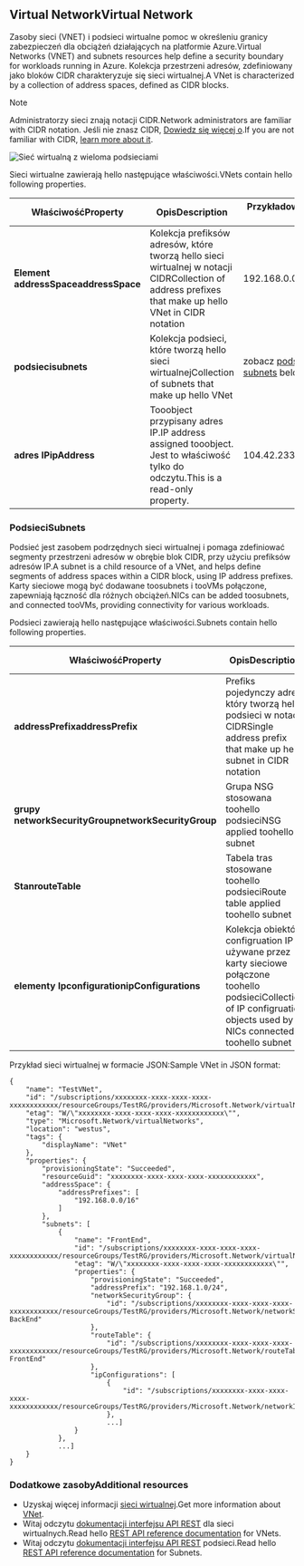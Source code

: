 ## <a name="virtual-network"></a><span data-ttu-id="7c91f-101">Virtual Network</span><span class="sxs-lookup"><span data-stu-id="7c91f-101">Virtual Network</span></span>
<span data-ttu-id="7c91f-102">Zasoby sieci (VNET) i podsieci wirtualne pomoc w określeniu granicy zabezpieczeń dla obciążeń działających na platformie Azure.</span><span class="sxs-lookup"><span data-stu-id="7c91f-102">Virtual Networks (VNET) and subnets resources help define a security boundary for workloads running in Azure.</span></span> <span data-ttu-id="7c91f-103">Kolekcja przestrzeni adresów, zdefiniowany jako bloków CIDR charakteryzuje się sieci wirtualnej.</span><span class="sxs-lookup"><span data-stu-id="7c91f-103">A VNet is characterized by a collection of address spaces, defined as CIDR blocks.</span></span> 

> [!NOTE]
> <span data-ttu-id="7c91f-104">Administratorzy sieci znają notacji CIDR.</span><span class="sxs-lookup"><span data-stu-id="7c91f-104">Network administrators are familiar with CIDR notation.</span></span> <span data-ttu-id="7c91f-105">Jeśli nie znasz CIDR, [Dowiedz się więcej o](http://whatismyipaddress.com/cidr).</span><span class="sxs-lookup"><span data-stu-id="7c91f-105">If you are not familiar with CIDR, [learn more about it](http://whatismyipaddress.com/cidr).</span></span>
> 
> 

![Sieć wirtualną z wieloma podsieciami](./media/resource-groups-networking/Figure4.png)

<span data-ttu-id="7c91f-107">Sieci wirtualne zawierają hello następujące właściwości.</span><span class="sxs-lookup"><span data-stu-id="7c91f-107">VNets contain hello following properties.</span></span>

| <span data-ttu-id="7c91f-108">Właściwość</span><span class="sxs-lookup"><span data-stu-id="7c91f-108">Property</span></span> | <span data-ttu-id="7c91f-109">Opis</span><span class="sxs-lookup"><span data-stu-id="7c91f-109">Description</span></span> | <span data-ttu-id="7c91f-110">Przykładowe wartości</span><span class="sxs-lookup"><span data-stu-id="7c91f-110">Sample values</span></span> |
| --- | --- | --- |
| <span data-ttu-id="7c91f-111">**Element addressSpace**</span><span class="sxs-lookup"><span data-stu-id="7c91f-111">**addressSpace**</span></span> |<span data-ttu-id="7c91f-112">Kolekcja prefiksów adresów, które tworzą hello sieci wirtualnej w notacji CIDR</span><span class="sxs-lookup"><span data-stu-id="7c91f-112">Collection of address prefixes that make up hello VNet in CIDR notation</span></span> |<span data-ttu-id="7c91f-113">192.168.0.0/16</span><span class="sxs-lookup"><span data-stu-id="7c91f-113">192.168.0.0/16</span></span> |
| <span data-ttu-id="7c91f-114">**podsieci**</span><span class="sxs-lookup"><span data-stu-id="7c91f-114">**subnets**</span></span> |<span data-ttu-id="7c91f-115">Kolekcja podsieci, które tworzą hello sieci wirtualnej</span><span class="sxs-lookup"><span data-stu-id="7c91f-115">Collection of subnets that make up hello VNet</span></span> |<span data-ttu-id="7c91f-116">zobacz [podsieci](#Subnets) poniżej.</span><span class="sxs-lookup"><span data-stu-id="7c91f-116">see [subnets](#Subnets) below.</span></span> |
| <span data-ttu-id="7c91f-117">**adres IP**</span><span class="sxs-lookup"><span data-stu-id="7c91f-117">**ipAddress**</span></span> |<span data-ttu-id="7c91f-118">Tooobject przypisany adres IP.</span><span class="sxs-lookup"><span data-stu-id="7c91f-118">IP address assigned tooobject.</span></span> <span data-ttu-id="7c91f-119">Jest to właściwość tylko do odczytu.</span><span class="sxs-lookup"><span data-stu-id="7c91f-119">This is a read-only property.</span></span> |<span data-ttu-id="7c91f-120">104.42.233.77</span><span class="sxs-lookup"><span data-stu-id="7c91f-120">104.42.233.77</span></span> |

### <a name="subnets"></a><span data-ttu-id="7c91f-121">Podsieci</span><span class="sxs-lookup"><span data-stu-id="7c91f-121">Subnets</span></span>
<span data-ttu-id="7c91f-122">Podsieć jest zasobem podrzędnych sieci wirtualnej i pomaga zdefiniować segmenty przestrzeni adresów w obrębie blok CIDR, przy użyciu prefiksów adresów IP.</span><span class="sxs-lookup"><span data-stu-id="7c91f-122">A subnet is a child resource of a VNet, and helps define segments of address spaces within a CIDR block, using IP address prefixes.</span></span> <span data-ttu-id="7c91f-123">Karty sieciowe mogą być dodawane toosubnets i tooVMs połączone, zapewniają łączność dla różnych obciążeń.</span><span class="sxs-lookup"><span data-stu-id="7c91f-123">NICs can be added toosubnets, and connected tooVMs, providing connectivity for various workloads.</span></span>

<span data-ttu-id="7c91f-124">Podsieci zawierają hello następujące właściwości.</span><span class="sxs-lookup"><span data-stu-id="7c91f-124">Subnets contain hello following properties.</span></span> 

| <span data-ttu-id="7c91f-125">Właściwość</span><span class="sxs-lookup"><span data-stu-id="7c91f-125">Property</span></span> | <span data-ttu-id="7c91f-126">Opis</span><span class="sxs-lookup"><span data-stu-id="7c91f-126">Description</span></span> | <span data-ttu-id="7c91f-127">Przykładowe wartości</span><span class="sxs-lookup"><span data-stu-id="7c91f-127">Sample values</span></span> |
| --- | --- | --- |
| <span data-ttu-id="7c91f-128">**addressPrefix**</span><span class="sxs-lookup"><span data-stu-id="7c91f-128">**addressPrefix**</span></span> |<span data-ttu-id="7c91f-129">Prefiks pojedynczy adres, który tworzą hello podsieci w notacji CIDR</span><span class="sxs-lookup"><span data-stu-id="7c91f-129">Single address prefix that make up hello subnet in CIDR notation</span></span> |<span data-ttu-id="7c91f-130">192.168.1.0/24</span><span class="sxs-lookup"><span data-stu-id="7c91f-130">192.168.1.0/24</span></span> |
| <span data-ttu-id="7c91f-131">**grupy networkSecurityGroup**</span><span class="sxs-lookup"><span data-stu-id="7c91f-131">**networkSecurityGroup**</span></span> |<span data-ttu-id="7c91f-132">Grupa NSG stosowana toohello podsieci</span><span class="sxs-lookup"><span data-stu-id="7c91f-132">NSG applied toohello subnet</span></span> |<span data-ttu-id="7c91f-133">zobacz [grupy NSG](#Network-Security-Group)</span><span class="sxs-lookup"><span data-stu-id="7c91f-133">see [NSGs](#Network-Security-Group)</span></span> |
| <span data-ttu-id="7c91f-134">**Stan**</span><span class="sxs-lookup"><span data-stu-id="7c91f-134">**routeTable**</span></span> |<span data-ttu-id="7c91f-135">Tabela tras stosowane toohello podsieci</span><span class="sxs-lookup"><span data-stu-id="7c91f-135">Route table applied toohello subnet</span></span> |<span data-ttu-id="7c91f-136">zobacz [przez](#Route-table)</span><span class="sxs-lookup"><span data-stu-id="7c91f-136">see [UDR](#Route-table)</span></span> |
| <span data-ttu-id="7c91f-137">**elementy Ipconfiguration**</span><span class="sxs-lookup"><span data-stu-id="7c91f-137">**ipConfigurations**</span></span> |<span data-ttu-id="7c91f-138">Kolekcja obiektów configruation IP używane przez karty sieciowe połączone toohello podsieci</span><span class="sxs-lookup"><span data-stu-id="7c91f-138">Collection of IP configruation objects used by NICs connected toohello subnet</span></span> |<span data-ttu-id="7c91f-139">zobacz [przez](#Route-table)</span><span class="sxs-lookup"><span data-stu-id="7c91f-139">see [UDR](#Route-table)</span></span> |

<span data-ttu-id="7c91f-140">Przykład sieci wirtualnej w formacie JSON:</span><span class="sxs-lookup"><span data-stu-id="7c91f-140">Sample VNet in JSON format:</span></span>

    {
        "name": "TestVNet",
        "id": "/subscriptions/xxxxxxxx-xxxx-xxxx-xxxx-xxxxxxxxxxxx/resourceGroups/TestRG/providers/Microsoft.Network/virtualNetworks/TestVNet",
        "etag": "W/\"xxxxxxxx-xxxx-xxxx-xxxx-xxxxxxxxxxxx\"",
        "type": "Microsoft.Network/virtualNetworks",
        "location": "westus",
        "tags": {
            "displayName": "VNet"
        },
        "properties": {
            "provisioningState": "Succeeded",
            "resourceGuid": "xxxxxxxx-xxxx-xxxx-xxxx-xxxxxxxxxxxx",
            "addressSpace": {
                "addressPrefixes": [
                    "192.168.0.0/16"
                ]
            },
            "subnets": [
                {
                    "name": "FrontEnd",
                    "id": "/subscriptions/xxxxxxxx-xxxx-xxxx-xxxx-xxxxxxxxxxxx/resourceGroups/TestRG/providers/Microsoft.Network/virtualNetworks/TestVNet/subnets/FrontEnd",
                    "etag": "W/\"xxxxxxxx-xxxx-xxxx-xxxx-xxxxxxxxxxxx\"",
                    "properties": {
                        "provisioningState": "Succeeded",
                        "addressPrefix": "192.168.1.0/24",
                        "networkSecurityGroup": {
                            "id": "/subscriptions/xxxxxxxx-xxxx-xxxx-xxxx-xxxxxxxxxxxx/resourceGroups/TestRG/providers/Microsoft.Network/networkSecurityGroups/NSG-BackEnd"
                        },
                        "routeTable": {
                            "id": "/subscriptions/xxxxxxxx-xxxx-xxxx-xxxx-xxxxxxxxxxxx/resourceGroups/TestRG/providers/Microsoft.Network/routeTables/UDR-FrontEnd"
                        },
                        "ipConfigurations": [
                            {
                                "id": "/subscriptions/xxxxxxxx-xxxx-xxxx-xxxx-xxxxxxxxxxxx/resourceGroups/TestRG/providers/Microsoft.Network/networkInterfaces/NICWEB1/ipConfigurations/ipconfig1"
                            },
                            ...]
                    }
                },
                ...]
        }
    }

### <a name="additional-resources"></a><span data-ttu-id="7c91f-141">Dodatkowe zasoby</span><span class="sxs-lookup"><span data-stu-id="7c91f-141">Additional resources</span></span>
* <span data-ttu-id="7c91f-142">Uzyskaj więcej informacji [sieci wirtualnej](../articles/virtual-network/virtual-networks-overview.md).</span><span class="sxs-lookup"><span data-stu-id="7c91f-142">Get more information about [VNet](../articles/virtual-network/virtual-networks-overview.md).</span></span>
* <span data-ttu-id="7c91f-143">Witaj odczytu [dokumentacji interfejsu API REST](https://msdn.microsoft.com/library/azure/mt163650.aspx) dla sieci wirtualnych.</span><span class="sxs-lookup"><span data-stu-id="7c91f-143">Read hello [REST API reference documentation](https://msdn.microsoft.com/library/azure/mt163650.aspx) for VNets.</span></span>
* <span data-ttu-id="7c91f-144">Witaj odczytu [dokumentacji interfejsu API REST](https://msdn.microsoft.com/library/azure/mt163618.aspx) podsieci.</span><span class="sxs-lookup"><span data-stu-id="7c91f-144">Read hello [REST API reference documentation](https://msdn.microsoft.com/library/azure/mt163618.aspx) for Subnets.</span></span>

